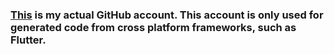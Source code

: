 ### [This](github.com/desolaterobot) is my actual GitHub account. This account is only used for generated code from cross platform frameworks, such as Flutter.
